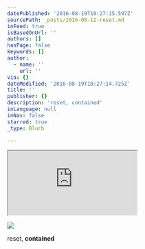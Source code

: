 ```yaml
---
datePublished: '2016-08-19T10:27:15.597Z'
sourcePath: _posts/2016-08-12-reset.md
inFeed: true
isBasedOnUrl: ''
authors: []
hasPage: false
keywords: []
author:
  - name: ''
    url: ''
via: {}
dateModified: '2016-08-19T10:27:14.725Z'
title: ''
publisher: {}
description: 'reset, contained'
inLanguage: null
inNav: false
starred: true
_type: Blurb

---
```

<iframe src="https://the-grid.github.io/ed-location/?latitude=20&amp;longitude=-35&amp;zoom=13" style=""></iframe>

![](https://the-grid-user-content.s3-us-west-2.amazonaws.com/99c76fbb-1abb-4988-a1f9-19c1a27ccbe6.jpg)

reset, **contained**